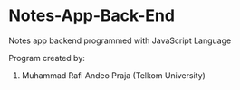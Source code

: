 # Notes-App-Back-End
Notes app backend programmed with JavaScript Language

Program created by:
1. Muhammad Rafi Andeo Praja (Telkom University)
